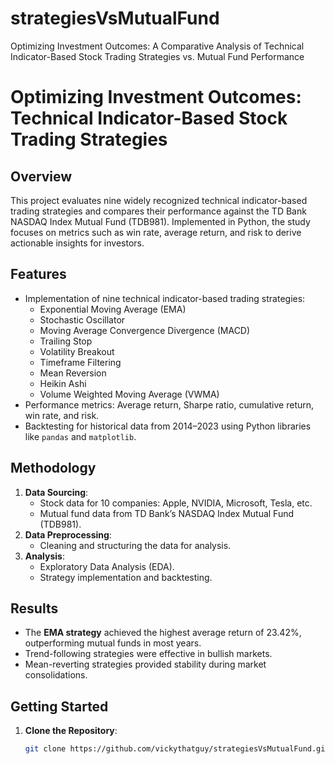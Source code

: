 # strategiesVsMutualFund
Optimizing Investment Outcomes: A Comparative Analysis of Technical Indicator-Based Stock Trading Strategies vs. Mutual Fund Performance
# Optimizing Investment Outcomes: Technical Indicator-Based Stock Trading Strategies

## Overview
This project evaluates nine widely recognized technical indicator-based trading strategies and compares their performance against the TD Bank NASDAQ Index Mutual Fund (TDB981). Implemented in Python, the study focuses on metrics such as win rate, average return, and risk to derive actionable insights for investors.

## Features
- Implementation of nine technical indicator-based trading strategies:
  - Exponential Moving Average (EMA)
  - Stochastic Oscillator
  - Moving Average Convergence Divergence (MACD)
  - Trailing Stop
  - Volatility Breakout
  - Timeframe Filtering
  - Mean Reversion
  - Heikin Ashi
  - Volume Weighted Moving Average (VWMA)
- Performance metrics: Average return, Sharpe ratio, cumulative return, win rate, and risk.
- Backtesting for historical data from 2014–2023 using Python libraries like `pandas` and `matplotlib`.

## Methodology
1. **Data Sourcing**:
   - Stock data for 10 companies: Apple, NVIDIA, Microsoft, Tesla, etc.
   - Mutual fund data from TD Bank’s NASDAQ Index Mutual Fund (TDB981).
2. **Data Preprocessing**:
   - Cleaning and structuring the data for analysis.
3. **Analysis**:
   - Exploratory Data Analysis (EDA).
   - Strategy implementation and backtesting.

## Results
- The **EMA strategy** achieved the highest average return of 23.42%, outperforming mutual funds in most years.
- Trend-following strategies were effective in bullish markets.
- Mean-reverting strategies provided stability during market consolidations.

## Getting Started
1. **Clone the Repository**:
   ```bash
   git clone https://github.com/vickythatguy/strategiesVsMutualFund.git
